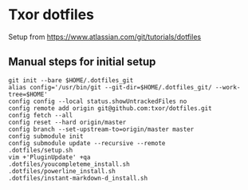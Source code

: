 # Txor dotfiles
Setup from https://www.atlassian.com/git/tutorials/dotfiles

## Manual steps for initial setup
```
git init --bare $HOME/.dotfiles_git
alias config='/usr/bin/git --git-dir=$HOME/.dotfiles_git/ --work-tree=$HOME'
config config --local status.showUntrackedFiles no
config remote add origin git@github.com:txor/dotfiles.git
config fetch --all
config reset --hard origin/master
config branch --set-upstream-to=origin/master master
config submodule init
config submodule update --recursive --remote
.dotfiles/setup.sh
vim +'PluginUpdate' +qa
.dotfiles/youcompleteme_install.sh
.dotfiles/powerline_install.sh
.dotfiles/instant-markdown-d_install.sh
```
